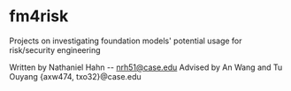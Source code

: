 # fm4risk
Projects on investigating foundation models' potential usage for risk/security engineering

Written by Nathaniel Hahn -- nrh51@case.edu
Advised by An Wang and Tu Ouyang {axw474, txo32}@case.edu
